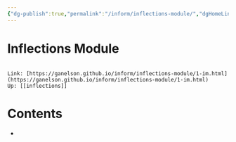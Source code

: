 ```yaml
---
{"dg-publish":true,"permalink":"/inform/inflections-module/","dgHomeLink":true,"dgPassFrontmatter":false}
---
```


# Inflections Module
```ad-info

Link: [https://ganelson.github.io/inform/inflections-module/1-im.html](https://ganelson.github.io/inform/inflections-module/1-im.html)
Up: [[inflections]]
```

# Contents
- 